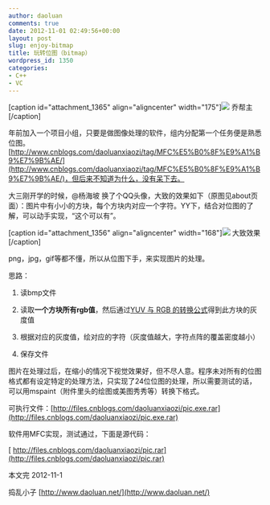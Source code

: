 ```yaml
---
author: daoluan
comments: true
date: 2012-11-01 02:49:56+00:00
layout: post
slug: enjoy-bitmap
title: 玩转位图（bitmap）
wordpress_id: 1350
categories:
- C++
- VC
---
```


[caption id="attachment_1365" align="aligncenter" width="175"][![](http://daoluan.net/blog/wp-content/uploads/2012/11/enjoy_bitmap_jobs.jpg)](http://daoluan.net/blog/enjoy-bitmap/enjoy_bitmap_jobs/) 乔帮主[/caption]

年前加入一个项目小组，只要是做图像处理的软件，组内分配第一个任务便是熟悉位图。[http://www.cnblogs.com/daoluanxiaozi/tag/MFC%E5%B0%8F%E9%A1%B9%E7%9B%AE/](http://www.cnblogs.com/daoluanxiaozi/tag/MFC%E5%B0%8F%E9%A1%B9%E7%9B%AE/)，但后来不知道为什么，没有呆下去。

大三刚开学的时候，@杨海坡 换了个QQ头像，大致的效果如下（原图见about页面）：图片中有小小的方块，每个方块内对应一个字符。YY下，结合对位图的了解，可以动手实现，“这个可以有”。

<!-- more -->

[caption id="attachment_1356" align="aligncenter" width="168"][![](http://daoluan.net/blog/wp-content/uploads/2012/11/enjoy_bitmap_sample.jpg)](http://daoluan.net/blog/enjoy-bitma/enjoy_bitmap_sample/) 大致效果[/caption]

png，jpg，gif等都不懂，所以从位图下手，来实现图片的处理。

思路：



	
  1. 读bmp文件

	
  2. 读取**一个方块所有rgb值**，然后通过[YUV 与 RGB 的转换公式](http://zh.wikipedia.org/wiki/YUV)得到此方块的灰度值

	
  3. 根据对应的灰度值，绘对应的字符（灰度值越大，字符点阵的覆盖密度越小）

	
  4. 保存文件


图片在处理过后，在缩小的情况下视觉效果好，但不尽人意。程序未对所有的位图格式都有设定特定的处理方法，只实现了24位位图的处理，所以需要测试的话，可以用mspaint（附件里头的绘图或美图秀秀等）转换下格式。

可执行文件：[http://files.cnblogs.com/daoluanxiaozi/pic.exe.rar](http://files.cnblogs.com/daoluanxiaozi/pic.exe.rar)

软件用MFC实现，测试通过，下面是源代码：

[ http://files.cnblogs.com/daoluanxiaozi/pic.rar](http://files.cnblogs.com/daoluanxiaozi/pic.rar)

本文完 2012-11-1

捣乱小子 [http://www.daoluan.net/](http://www.daoluan.net/)
